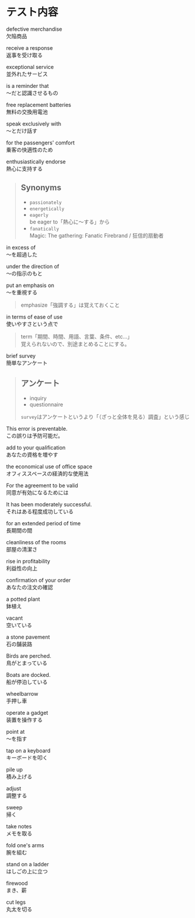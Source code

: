 # テスト内容

defective merchandise  
欠陥商品

receive a response  
返事を受け取る

exceptional service  
並外れたサービス

is a reminder that  
～だと認識させるもの

free replacement batteries  
無料の交換用電池

speak exclusively with  
～とだけ話す

for the passengers' comfort  
乗客の快適性のため

enthusiastically endorse  
熱心に支持する

> ## Synonyms
>
> - `passionately`
> - `energetically`
> - `eagerly`  
>    be eager to「熱心に～する」から
> - `fanatically`  
>    Magic: The gathering: Fanatic Firebrand / 狂信的扇動者

in excess of  
～を超過した

under the direction of  
～の指示のもと

put an emphasis on  
～を重視する

> emphasize「強調する」は覚えておくこと

in terms of ease of use  
使いやすさという点で

> term「期間、時間、用語、言葉、条件、etc...」  
> 覚えられないので、別途まとめることにする。

brief survey  
簡単なアンケート

> ## アンケート
>
> - inquiry
> - questionnaire
>
> `survey`はアンケートというより「（ざっと全体を見る）調査」という感じ

This error is preventable.  
この誤りは予防可能だ。

add to your qualification  
あなたの資格を増やす

the economical use of office space  
オフィススペースの経済的な使用法

For the agreement to be valid  
同意が有効になるためには

It has been moderately successful.  
それはある程度成功している

for an extended period of time  
長期間の間

cleanliness of the rooms  
部屋の清潔さ

rise in profitability  
利益性の向上

confirmation of your order  
あなたの注文の確認

a potted plant  
鉢植え

vacant  
空いている

a stone pavement  
石の舗装路

Birds are perched.  
鳥がとまっている

Boats are docked.  
船が停泊している

wheelbarrow  
手押し車

operate a gadget  
装置を操作する

point at  
～を指す

tap on a keyboard  
キーボードを叩く

pile up  
積み上げる

adjust  
調整する

sweep  
掃く

take notes  
メモを取る

fold one's arms  
腕を組む

stand on a ladder  
はしごの上に立つ

firewood  
まき、薪

cut legs  
丸太を切る
